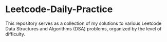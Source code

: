 # Leetcode-Daily-Practice
This repository serves as a collection of my solutions to various Leetcode Data Structures and Algorithms (DSA) problems, organized by the level of difficulty.
